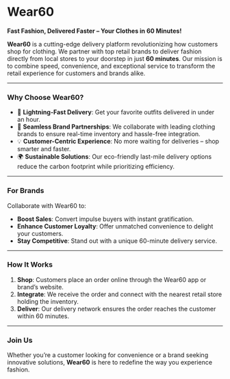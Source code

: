 

# **Wear60**  
**Fast Fashion, Delivered Faster – Your Clothes in 60 Minutes!**

**Wear60** is a cutting-edge delivery platform revolutionizing how customers shop for clothing. We partner with top retail brands to deliver fashion directly from local stores to your doorstep in just **60 minutes**. Our mission is to combine speed, convenience, and exceptional service to transform the retail experience for customers and brands alike.  

---

### **Why Choose Wear60?**  
- 🚀 **Lightning-Fast Delivery**: Get your favorite outfits delivered in under an hour.  
- 🤝 **Seamless Brand Partnerships**: We collaborate with leading clothing brands to ensure real-time inventory and hassle-free integration.  
- 💡 **Customer-Centric Experience**: No more waiting for deliveries – shop smarter and faster.  
- 🌍 **Sustainable Solutions**: Our eco-friendly last-mile delivery options reduce the carbon footprint while prioritizing efficiency.  

---

### **For Brands**  
Collaborate with Wear60 to:  
- **Boost Sales**: Convert impulse buyers with instant gratification.  
- **Enhance Customer Loyalty**: Offer unmatched convenience to delight your customers.  
- **Stay Competitive**: Stand out with a unique 60-minute delivery service.  

---

### **How It Works**  
1. **Shop**: Customers place an order online through the Wear60 app or brand’s website.  
2. **Integrate**: We receive the order and connect with the nearest retail store holding the inventory.  
3. **Deliver**: Our delivery network ensures the order reaches the customer within 60 minutes.  

---

### **Join Us**  
Whether you’re a customer looking for convenience or a brand seeking innovative solutions, **Wear60** is here to redefine the way you experience fashion.  

